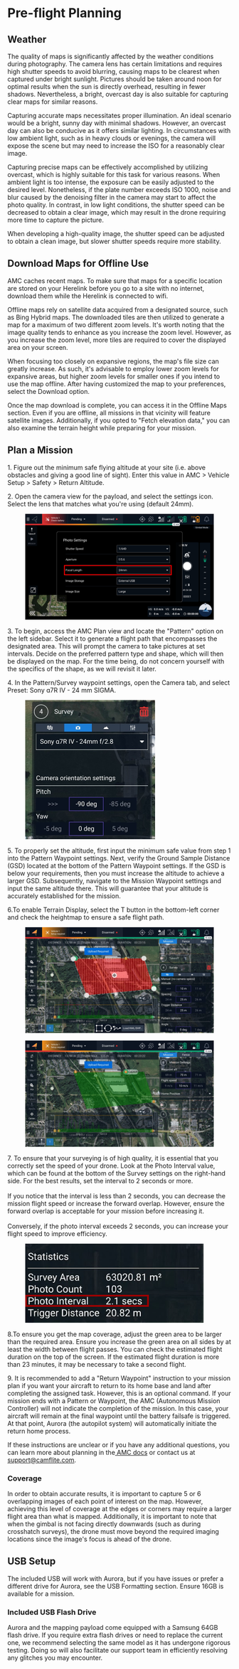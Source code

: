 # Pre-flight Planning



## Weather

The quality of maps is significantly affected by the weather conditions during photography. The camera lens has certain limitations and requires high shutter speeds to avoid blurring, causing maps to be clearest when captured under bright sunlight. Pictures should be taken around noon for optimal results when the sun is directly overhead, resulting in fewer shadows. Nevertheless, a bright, overcast day is also suitable for capturing clear maps for similar reasons.

Capturing accurate maps necessitates proper illumination. An ideal scenario would be a bright, sunny day with minimal shadows. However, an overcast day can also be conducive as it offers similar lighting. In circumstances with low ambient light, such as in heavy clouds or evenings, the camera will expose the scene but may need to increase the ISO for a reasonably clear image.

Capturing precise maps can be effectively accomplished by utilizing overcast, which is highly suitable for this task for various reasons. When ambient light is too intense, the exposure can be easily adjusted to the desired level. Nonetheless, if the plate number exceeds ISO 1000, noise and blur caused by the denoising filter in the camera may start to affect the photo quality. In contrast, in low light conditions, the shutter speed can be decreased to obtain a clear image, which may result in the drone requiring more time to capture the picture.&#x20;

When developing a high-quality image, the shutter speed can be adjusted to obtain a clean image, but slower shutter speeds require more stability.



## Download Maps for Offline Use

AMC caches recent maps. To make sure that maps for a specific location are stored on your Herelink before you go to a site with no internet, download them while the Herelink is connected to wifi.&#x20;



Offline maps rely on satellite data acquired from a designated source, such as Bing Hybrid maps. The downloaded tiles are then utilized to generate a map for a maximum of two different zoom levels. It's worth noting that the image quality tends to enhance as you increase the zoom level. However, as you increase the zoom level, more tiles are required to cover the displayed area on your screen.

When focusing too closely on expansive regions, the map's file size can greatly increase. As such, it's advisable to employ lower zoom levels for expansive areas, but higher zoom levels for smaller ones if you intend to use the map offline. After having customized the map to your preferences, select the Download option.



Once the map download is complete, you can access it in the Offline Maps section. Even if you are offline, all missions in that vicinity will feature satellite images. Additionally, if you opted to "Fetch elevation data," you can also examine the terrain height while preparing for your mission.



## Plan a Mission



1\. Figure out the minimum safe flying altitude at your site (i.e. above obstacles and giving a good line of sight). Enter this value in AMC > Vehicle Setup > Safety > Return Altitude.

2\. Open the camera view for the payload, and select the settings icon. Select the lens that matches what you're using (default 24mm).





<figure><img src="../../../../.gitbook/assets/photo_settings_2 (1).png" alt=""><figcaption></figcaption></figure>



3\. To begin, access the AMC Plan view and locate the "Pattern" option on the left sidebar. Select it to generate a flight path that encompasses the designated area. This will prompt the camera to take pictures at set intervals. Decide on the preferred pattern type and shape, which will then be displayed on the map. For the time being, do not concern yourself with the specifics of the shape, as we will revisit it later.

4\. In the Pattern/Survey waypoint settings, open the Camera tab, and select Preset: Sony ɑ7R IV - 24 mm SIGMA.





<figure><img src="../../../../.gitbook/assets/image (1) (1).png" alt="" width="292"><figcaption></figcaption></figure>



5\. To properly set the altitude, first input the minimum safe value from step 1 into the Pattern Waypoint settings. Next, verify the Ground Sample Distance (GSD) located at the bottom of the Pattern Waypoint settings. If the GSD is below your requirements, then you must increase the altitude to achieve a larger GSD. Subsequently, navigate to the Mission Waypoint settings and input the same altitude there. This will guarantee that your altitude is accurately established for the mission.

6.To enable Terrain Display, select the T button in the bottom-left corner and check the heightmap to ensure a safe flight path.



<figure><img src="../../../../.gitbook/assets/image (2).png" alt=""><figcaption></figcaption></figure>



<figure><img src="../../../../.gitbook/assets/image (3).png" alt=""><figcaption></figcaption></figure>

7\. To ensure that your surveying is of high quality, it is essential that you correctly set the speed of your drone. Look at the Photo Interval value, which can be found at the bottom of the Survey settings on the right-hand side. For the best results, set the interval to 2 seconds or more.\
\
If you notice that the interval is less than 2 seconds, you can decrease the mission flight speed or increase the forward overlap. However, ensure the forward overlap is acceptable for your mission before increasing it.\
\
Conversely, if the photo interval exceeds 2 seconds, you can increase your flight speed to improve efficiency.





<figure><img src="../../../../.gitbook/assets/photointerval.png" alt=""><figcaption></figcaption></figure>

8.To ensure you get the map coverage, adjust the green area to be larger than the required area. Ensure you increase the green area on all sides by at least the width between flight passes. You can check the estimated flight duration on the top of the screen. If the estimated flight duration is more than 23 minutes, it may be necessary to take a second flight.

9\. It is recommended to add a "Return Waypoint" instruction to your mission plan if you want your aircraft to return to its home base and land after completing the assigned task. However, this is an optional command. If your mission ends with a Pattern or Waypoint, the AMC (Autonomous Mission Controller) will not indicate the completion of the mission. In this case, your aircraft will remain at the final waypoint until the battery failsafe is triggered. At that point, Aurora (the autopilot system) will automatically initiate the return home process.

If these instructions are unclear or if you have any additional questions, you can learn more about planning in the[ AMC docs](https://docs.auterion.com/auterion-mission-control/plan) or contact us at support@camflite.com.



### Coverage

In order to obtain accurate results, it is important to capture 5 or 6 overlapping images of each point of interest on the map. However, achieving this level of coverage at the edges or corners may require a larger flight area than what is mapped. Additionally, it is important to note that when the gimbal is not facing directly downwards (such as during crosshatch surveys), the drone must move beyond the required imaging locations since the image's focus is ahead of the drone.

## USB Setup

The included USB will work with Aurora, but if you have issues or prefer a different drive for Aurora, see the USB Formatting section. Ensure 16GB is available for a mission.

### Included USB Flash Drive

Aurora and the mapping payload come equipped with a Samsung 64GB flash drive. If you require extra flash drives or need to replace the current one, we recommend selecting the same model as it has undergone rigorous testing. Doing so will also facilitate our support team in efficiently resolving any glitches you may encounter.

